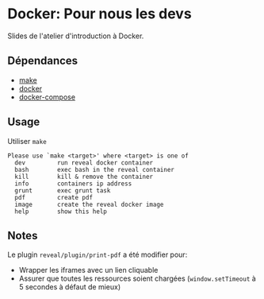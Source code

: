 # Docker: Pour nous les devs

Slides de l'atelier d'introduction à Docker.

## Dépendances

- [make](http://linux.die.net/man/1/make)
- [docker](https://docs.docker.com/engine/installation/)
- [docker-compose](https://docs.docker.com/compose/)

## Usage

Utiliser `make`

```
Please use `make <target>' where <target> is one of
  dev         run reveal docker container
  bash        exec bash in the reveal container
  kill        kill & remove the container
  info        containers ip address
  grunt       exec grunt task
  pdf         create pdf
  image       create the reveal docker image
  help        show this help
```

## Notes

Le plugin `reveal/plugin/print-pdf` a été modifier pour:

- Wrapper les iframes avec un lien cliquable
- Assurer que toutes les ressources soient chargées (`window.setTimeout` à 5 secondes à défaut de mieux)